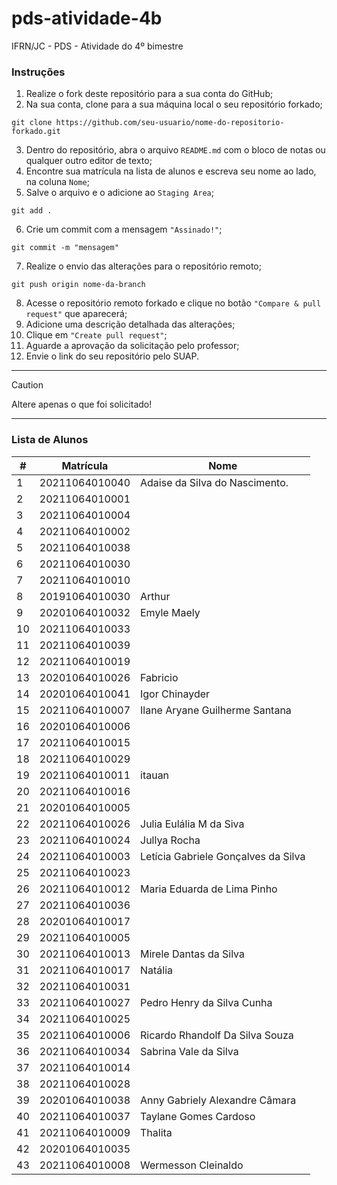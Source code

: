 # pds-atividade-4b
IFRN/JC - PDS - Atividade do 4º bimestre

### Instruções

1. Realize o fork deste repositório para a sua conta do GitHub;
2. Na sua conta, clone para a sua máquina local o seu repositório forkado;
```
git clone https://github.com/seu-usuario/nome-do-repositorio-forkado.git
```
3. Dentro do repositório, abra o arquivo `README.md` com o bloco de notas ou qualquer outro editor de texto;
4. Encontre sua matrícula na lista de alunos e escreva seu nome ao lado, na coluna `Nome`;
5. Salve o arquivo e o adicione ao `Staging Area`;
```
git add .
```
6. Crie um commit com a mensagem `"Assinado!"`;
```
git commit -m "mensagem"
```
7. Realize o envio das alterações para o repositório remoto;
```
git push origin nome-da-branch
```
8. Acesse o repositório remoto forkado e clique no botão `"Compare & pull request"` que aparecerá;
9. Adicione uma descrição detalhada das alterações;
10. Clique em `"Create pull request"`;
11. Aguarde a aprovação da solicitação pelo professor;
12. Envie o link do seu repositório pelo SUAP.

---

> [!CAUTION]
> Altere apenas o que foi solicitado!

---

### Lista de Alunos

| #  | Matrícula      | Nome |
| -- | -------------- | ---- |
| 1  | 20211064010040 |  Adaise da Silva do Nascimento.    |
| 2  | 20211064010001 |      |
| 3  | 20211064010004 |      |
| 4  | 20211064010002 |      |
| 5  | 20211064010038 |      |
| 6  | 20211064010030 |      |
| 7  | 20211064010010 |      |
| 8  | 20191064010030 |Arthur|
| 9  | 20201064010032 |Emyle Maely|
| 10 | 20211064010033 |      |
| 11 | 20211064010039 |      |
| 12 | 20211064010019 |      |
| 13 | 20201064010026 |Fabricio  |
| 14 | 20201064010041 |Igor Chinayder |
| 15 | 20211064010007 |Ilane Aryane Guilherme Santana|
| 16 | 20201064010006 |      |
| 17 | 20211064010015 |      |
| 18 | 20211064010029 |      |
| 19 | 20211064010011 |  itauan    |
| 20 | 20211064010016 |      |
| 21 | 20201064010005 |      |
| 22 | 20211064010026 | Julia Eulália M da Siva     |
| 23 | 20211064010024 |Jullya Rocha      |
| 24 | 20211064010003 |Letícia Gabriele Gonçalves da Silva    |
| 25 | 20211064010023 |      |
| 26 | 20211064010012 |Maria Eduarda de Lima Pinho|
| 27 | 20211064010036 |      |
| 28 | 20201064010017 |    |
| 29 | 20211064010005 |      |
| 30 | 20211064010013 |Mirele Dantas da Silva   |
| 31 | 20211064010017 |Natália      |
| 32 | 20211064010031 |      |
| 33 | 20211064010027 |  Pedro Henry da Silva Cunha    |
| 34 | 20211064010025 |      |
| 35 | 20211064010006 |Ricardo Rhandolf Da Silva Souza|
| 36 | 20211064010034 |Sabrina Vale da Silva|
| 37 | 20211064010014 |      |
| 38 | 20211064010028 |      |
| 39 | 20201064010038 |Anny Gabriely Alexandre Câmara|
| 40 | 20211064010037 |Taylane Gomes Cardoso      |
| 41 | 20211064010009 |Thalita      |
| 42 | 20201064010035 |      |
| 43 | 20211064010008 |Wermesson Cleinaldo
